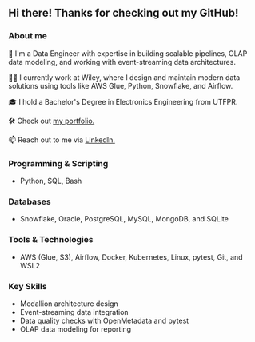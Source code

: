 ## Hi there! Thanks for checking out my GitHub!

### About me  
🔭 I'm a Data Engineer with expertise in building scalable pipelines, OLAP data modeling, and working with event-streaming data architectures.  

🧑‍💼 I currently work at Wiley, where I design and maintain modern data solutions using tools like AWS Glue, Python, Snowflake, and Airflow.

🎓 I hold a Bachelor's Degree in Electronics Engineering from UTFPR.

🛠️ Check out [my portfolio.](https://ericmidt.github.io)  

📫 Reach out to me via [LinkedIn.](https://www.linkedin.com/in/ericmidt/)  

### Programming & Scripting
- Python, SQL, Bash

### Databases  
- Snowflake, Oracle, PostgreSQL, MySQL, MongoDB, and SQLite  

### Tools & Technologies  
- AWS (Glue, S3), Airflow, Docker, Kubernetes, Linux, pytest, Git, and WSL2

### Key Skills  
- Medallion architecture design
- Event-streaming data integration
- Data quality checks with OpenMetadata and pytest  
- OLAP data modeling for reporting
